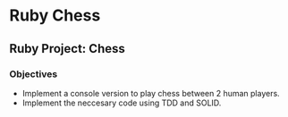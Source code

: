 # Ruby Chess
## Ruby Project: Chess
### Objectives
- Implement a console version to play chess between 2 human players.
- Implement the neccesary code using TDD and SOLID.
